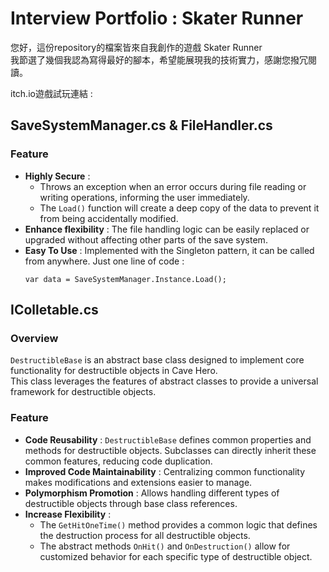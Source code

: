 # Interview Portfolio : Skater Runner
您好，這份repository的檔案皆來自我創作的遊戲 Skater Runner    
我節選了幾個我認為寫得最好的腳本，希望能展現我的技術實力，感謝您撥冗閱讀。  
  
itch.io遊戲試玩連結 : 

## SaveSystemManager.cs & FileHandler.cs
  ### Feature
  - **Highly Secure** :  
    - Throws an exception when an error occurs during file reading or writing operations, informing the user immediately.
    - The `Load()` function will create a deep copy of the data to prevent it from being accidentally modified.
  - **Enhance flexibility** : The file handling logic can be easily replaced or upgraded without affecting other parts of the save system.
  - **Easy To Use** : Implemented with the Singleton pattern, it can be called from anywhere. Just one line of code :
    ```
    var data = SaveSystemManager.Instance.Load();
    ``` 
## IColletable.cs
  ### Overview
  `DestructibleBase` is an abstract base class designed to implement core functionality for destructible objects in Cave Hero.   
  This class leverages the features of abstract classes to provide a universal framework for destructible objects.
  ### Feature
  - **Code Reusability** : `DestructibleBase` defines common properties and methods for destructible objects. Subclasses can directly inherit these common features, reducing code duplication.
  - **Improved Code Maintainability** : Centralizing common functionality makes modifications and extensions easier to manage.
  - **Polymorphism Promotion** : Allows handling different types of destructible objects through base class references.
  - **Increase Flexibility** :
    - The `GetHitOneTime()` method provides a common logic that defines the destruction process for all destructible objects.
    - The abstract methods `OnHit()` and `OnDestruction()` allow for customized behavior for each specific type of destructible object.
